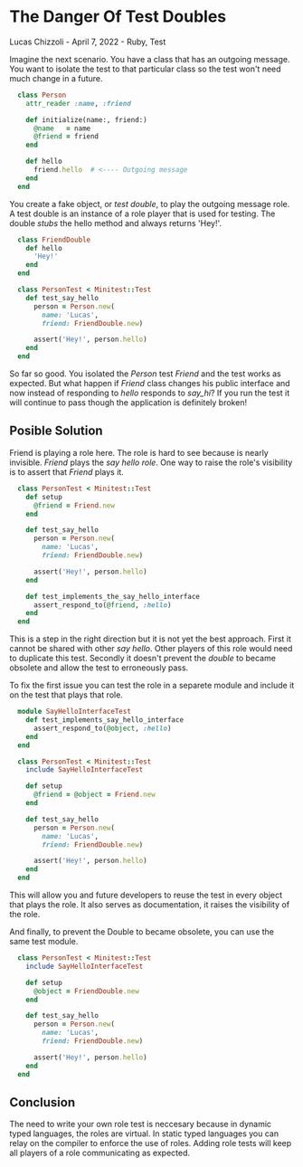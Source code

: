 # The Danger Of Test Doubles

Lucas Chizzoli - April 7, 2022 - Ruby, Test

Imagine the next scenario. You have a class that has an outgoing message.
You want to isolate the test to that particular class so the test won't need much change in a future.

```ruby
  class Person
    attr_reader :name, :friend

    def initialize(name:, friend:)
      @name   = name
      @friend = friend
    end

    def hello
      friend.hello  # <---- Outgoing message
    end
  end
```

You create a fake object, or _test double_, to play the outgoing message role.
A test double is an instance of a role player that is used for testing. The double _stubs_
the hello method and always returns 'Hey!'.

```ruby
  class FriendDouble
    def hello
      'Hey!'
    end
  end

  class PersonTest < Minitest::Test
    def test_say_hello
      person = Person.new(
        name: 'Lucas',
        friend: FriendDouble.new)

      assert('Hey!', person.hello)
    end
  end
```

So far so good. You isolated the _Person_ test _Friend_ and the test works as expected.
But what happen if _Friend_ class changes his public interface
and now instead of responding to _hello_ responds to _say_hi_?
If you run the test it will continue to pass though the application is definitely broken!

## Posible Solution

Friend is playing a role here. The role is hard to see because is nearly invisible. _Friend_ plays the _say hello role_.
One way to raise the role's visibility is to assert that _Friend_ plays it.

```ruby
  class PersonTest < Minitest::Test
    def setup
      @friend = Friend.new
    end

    def test_say_hello
      person = Person.new(
        name: 'Lucas',
        friend: FriendDouble.new)

      assert('Hey!', person.hello)
    end

    def test_implements_the_say_hello_interface
      assert_respond_to(@friend, :hello)
    end
  end
```

This is a step in the right direction but it is not yet the best approach. First it cannot be shared with other _say hello_. Other players of this role would need to duplicate this test. Secondly it doesn't prevent the _double_ to became obsolete and allow the test to erroneously pass.

To fix the first issue you can test the role in a separete module and include it on the test that plays that role.

```ruby
  module SayHelloInterfaceTest
    def test_implements_say_hello_interface
      assert_respond_to(@object, :hello)
    end
  end

  class PersonTest < Minitest::Test
    include SayHelloInterfaceTest

    def setup
      @friend = @object = Friend.new
    end

    def test_say_hello
      person = Person.new(
        name: 'Lucas',
        friend: FriendDouble.new)

      assert('Hey!', person.hello)
    end
  end
```

This will allow you and future developers to reuse the test in every object that plays the role. It also serves as documentation, it raises the visibility of the role.

And finally, to prevent the Double to became obsolete, you can use the same test module.

```ruby
  class PersonTest < Minitest::Test
    include SayHelloInterfaceTest

    def setup
      @object = FriendDouble.new
    end

    def test_say_hello
      person = Person.new(
        name: 'Lucas',
        friend: FriendDouble.new)

      assert('Hey!', person.hello)
    end
  end
```

## Conclusion

The need to write your own role test is neccesary because in dynamic typed languages, the roles are virtual. In static typed languages you can relay on the compiler to enforce the use of roles. Adding role tests will keep all players of a role communicating as expected.
